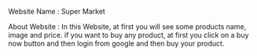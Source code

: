 Website Name :  Super Market

About Website : In this Website, at first you will see some  products name, image and price. if you want to buy any product, at first you click on a buy now button and then login from google and then buy your product.
